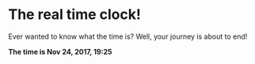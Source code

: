 # The real time clock!

Ever wanted to know what the time is? Well, your journey is about to end!

**The time is Nov 24, 2017, 19:25**